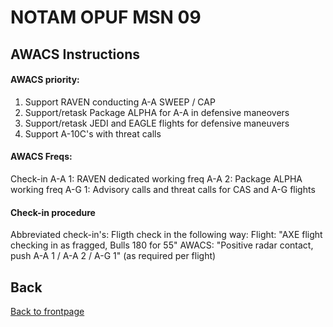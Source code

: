 # NOTAM OPUF MSN 09


## AWACS Instructions

#### AWACS priority:
1. Support RAVEN conducting A-A SWEEP / CAP
2. Support/retask Package ALPHA for A-A in defensive maneovers
3. Support/retask JEDI and EAGLE flights for defensive maneuvers
4. Support A-10C's with threat calls

#### AWACS Freqs:
Check-in
A-A 1: RAVEN dedicated working freq
A-A 2: Package ALPHA working freq
A-G 1: Advisory calls and threat calls for CAS and A-G flights

#### Check-in procedure
Abbreviated check-in's:
Fligth check in the following way:
Flight: "AXE flight checking in as fragged, Bulls 180 for 55"
AWACS: "Positive radar contact, push A-A 1 / A-A 2 / A-G 1" (as required per flight)



## Back
[Back to frontpage](https://132nd-vwing.github.io/OPUF-Brief/)